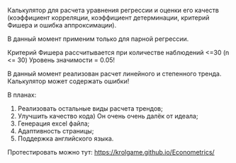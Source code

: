 Калькулятор для расчета уравнения регрессии и оценки его качеств (коэффициент корреляции, коэффициент детерминации, критерий Фишера и ошибка аппроксимации).

В данный момент применим только для парной регрессии.

Критерий Фишера рассчитывается при количестве наблюдений <=30 (n <= 30)
Уровень значимости = 0.05!

В данный момент реализован расчет линейного и степенного тренда. Калькулятор может содержать ошибки!

В планах:
1) Реализовать остальные виды расчета трендов;
2) Улучшить качество кода) Он очень очень далёк от идеала;
3) Генерация excel файла;
4) Адаптивность страницы;
5) Поддержка английского языка.

Протестировать можно тут: https://krolgame.github.io/Econometrics/

